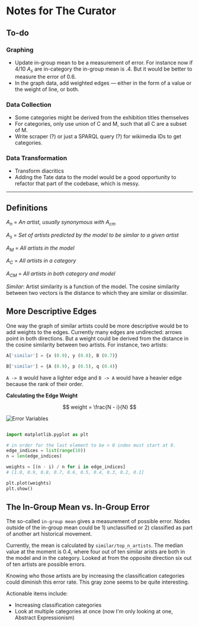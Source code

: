 # Notes for The Curator

## To-do

### Graphing 

- Update in-group mean to be a measurement of error. For instance now if 4/10 $A_s$ are in-category the in-group mean is .4. But it would be better to measure the error of 0.6.
- In the graph data, add weighted edges — either in the form of a value or the weight of line, or both. 

### Data Collection

- Some categories might be derived from the exhibition titles themselves
- For categories, only use union of C and M, such that all C are a subset of M.
- Write scraper (?) or just a SPARQL query (?) for wikimedia IDs to get categories.

### Data Transformation

- Transform diacritics
- Adding the Tate data to the model would be a good opportunity to refactor that part of the codebase, which is messy.

* * * 

## Definitions

$A_n$ = *An artist, usually synonymous with $A_{cm}$*

$A_s$ = *Set of artists predicted by the model to be similar to a given artist*

$A_M$ = *All artists in the model*

$A_C$ = *All artists in a category*

$A_{CM}$ = *All artists in both category and model*

*Similar*: Artist similarity is a function of the model. The cosine similarity between two vectors is the distance to which they are similar or dissimilar. 

## More Descriptive Edges 

One way the graph of similar artists could be more descriptive would be to add weights to the edges. Currently many edges are undirected: arrows point in both directions. But a weight could be derived from the distance in the cosine similarity between two artists. For instance, two artists: 

```python
A['similar'] = {x (0.9), y (0.8), B (0.7)} 

B['similar'] = {A (0.9), p (0.5), q (0.4)}
```

`A -> B` would have a lighter edge and `B -> A` would have a heavier edge because the rank of their order.

**Calculating the Edge Weight**

$$ weight = \frac{N - i}{N} $$

![Error Variables](2020-06-30-error-variables.png)

```python

import matplotlib.pyplot as plt

# in order for the last element to be > 0 index must start at 0.
edge_indices = list(range(10))
n = len(edge_indices)

weights = [(n - i) / n for i in edge_indices]
# [1.0, 0.9, 0.8, 0.7, 0.6, 0.5, 0.4, 0.3, 0.2, 0.1]

plt.plot(weights)
plt.show()

```

## The In-Group Mean vs. In-Group Error

The so-called `in-group mean` gives a measurement of possible error. Nodes outside of the in-group mean could be 1) unclassified or 2) classified as part of another art historical movement. 

Currently, the mean is calculated by `similar/top_n_artists`. The median value at the moment is 0.4, where four out of ten similar arists are both in the model and in the category. Looked at from the opposite direction six out of ten artists are possible errors.

Knowing who those artists are by increasing the classification categories could diminish this error rate. This gray zone seems to be quite interesting. 

Actionable items include:
 
- Increasing classification categories 
- Look at multiple categories at once (now I'm only looking at one, Abstract Expressionism)